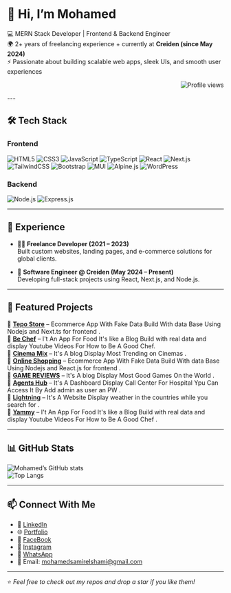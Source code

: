 # 👋 Hi, I’m Mohamed  

💻 MERN Stack Developer | Frontend & Backend Engineer  
🌍 2+ years of freelancing experience + currently at **Creiden (since May 2024)**  
⚡ Passionate about building scalable web apps, sleek UIs, and smooth user experiences  
<p align="right">
  <img src="https://komarev.com/ghpvc/?username=YOUR-USERNAME&label=Profile%20views&color=0e75b6&style=flat" alt="Profile views" />
</p>
---

## 🛠 Tech Stack  

### Frontend  
![HTML5](https://img.shields.io/badge/HTML5-E34F26?style=for-the-badge&logo=html5&logoColor=fff)
![CSS3](https://img.shields.io/badge/CSS3-1572B6?style=for-the-badge&logo=css3&logoColor=fff)
![JavaScript](https://img.shields.io/badge/JavaScript-F7DF1E?style=for-the-badge&logo=javascript&logoColor=000)
![TypeScript](https://img.shields.io/badge/TypeScript-3178C6?style=for-the-badge&logo=typescript&logoColor=fff)
![React](https://img.shields.io/badge/React-61DAFB?style=for-the-badge&logo=react&logoColor=000)
![Next.js](https://img.shields.io/badge/Next.js-000000?style=for-the-badge&logo=nextdotjs&logoColor=fff)
![TailwindCSS](https://img.shields.io/badge/TailwindCSS-38B2AC?style=for-the-badge&logo=tailwindcss&logoColor=fff)
![Bootstrap](https://img.shields.io/badge/Bootstrap-7952B3?style=for-the-badge&logo=bootstrap&logoColor=fff)
![MUI](https://img.shields.io/badge/MUI-007FFF?style=for-the-badge&logo=mui&logoColor=fff)
![Alpine.js](https://img.shields.io/badge/Alpine.js-8BC0D0?style=for-the-badge&logo=alpine.js&logoColor=000)
![WordPress](https://img.shields.io/badge/WordPress-21759B?style=for-the-badge&logo=wordpress&logoColor=fff)

### Backend  
![Node.js](https://img.shields.io/badge/Node.js-339933?style=for-the-badge&logo=nodedotjs&logoColor=fff)
![Express.js](https://img.shields.io/badge/Express.js-000000?style=for-the-badge&logo=express&logoColor=fff)

---

## 💼 Experience  

- 🧑‍💻 **Freelance Developer (2021 – 2023)**  
  Built custom websites, landing pages, and e-commerce solutions for global clients.  

- 🏢 **Software Engineer @ Creiden (May 2024 – Present)**  
  Developing full-stack projects using React, Next.js, and Node.js.  

---

## 🚀 Featured Projects  

🔹 [**Tepo Store**](https://tepo-beta.vercel.app/) – Ecommerce App With Fake Data Build With data Base Using Nodejs and Next.ts for frontend .                
🔹 [**Be Chef**](https://b-chef.vercel.app/) – I't An App For Food It's like a Blog Build with real data and display Youtube Videos For How to Be A Good Chef.  
🔹 [**Cinema Mix**](https://cinema-mix-ashy.vercel.app/) – It's A blog Display Most Trending on Cinemas .  
🔹 [**Online Shopping**](https://online-shopping-eta-seven.vercel.app/) – Ecommerce App With Fake Data Build With data Base Using Nodejs and React.js for frontend .  
🔹 [**GAME REVIEWS**](https://game-reviews-chi-seven.vercel.app/) – It's A blog Display Most Good Games On the World .  
🔹 [**Agents Hub**](https://agent-hub-4my6.vercel.app) – It's A Dashboard Display Call Center For Hospital Ypu Can Access It By Add admin as user an PW .  
🔹 [**Lightning**](https://lightning-topaz.vercel.app/) – It's A Website Display weather in the countries while you search for  .  
🔹 [**Yammy**](https://yammy-six.vercel.app/) – I't An App For Food It's like a Blog Build with real data and display Youtube Videos For How to Be A Good Chef  .  

 
---

## 📊 GitHub Stats  

![Mohamed’s GitHub stats](https://github-readme-stats.vercel.app/api?username=mohamed-elshami&show_icons=false&theme=radical)  
![Top Langs](https://github-readme-stats.vercel.app/api/top-langs/?username=mohamed-elshami&theme=radical)  

---

## 📫 Connect With Me  

- 💼 [LinkedIn](https://www.linkedin.com/in/mohamedsamirelshami/)  
- 🌐 [Portfolio](https://mohamed-elshami.vercel.app/)  
- 💼 [FaceBook](https://www.facebook.com/mohamed.samir.793098/)  
- 💼 [Instagram](https://www.instagram.com/mohamed_samir_elshami/)  
- 💼 [WhatsApp](https://wa.me/+201280025507)  
- 📧 Email: mohamedsamirelshami@gmail.com  

---
⭐️ *Feel free to check out my repos and drop a star if you like them!*  
